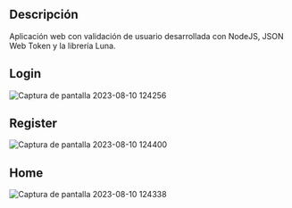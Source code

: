 ## Descripción
Aplicación web con validación de usuario desarrollada con NodeJS, JSON Web Token y la librería Luna.

## Login
![Captura de pantalla 2023-08-10 124256](https://github.com/dannycastilloo/Dashboard/assets/76531494/d3eb2d0a-9f59-467b-8fb2-303aa0e84265)

## Register
![Captura de pantalla 2023-08-10 124400](https://github.com/dannycastilloo/Dashboard/assets/76531494/dc6e1cab-bb99-48f7-b36a-c5bb6268cf92)

## Home
![Captura de pantalla 2023-08-10 124338](https://github.com/dannycastilloo/Dashboard/assets/76531494/3c8706c3-4b61-47fa-83c0-01faef8f60f9)
